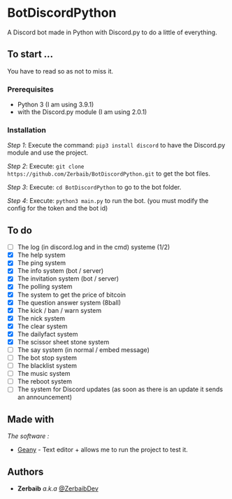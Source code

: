 # BotDiscordPython
A Discord bot made in Python with Discord.py
to do a little of everything.

## To start ...

You have to read so as not to miss it.

### Prerequisites

- Python 3 (I am using 3.9.1)
- with the Discord.py module (I am using 2.0.1)

### Installation

_Step 1_:
Execute the command:
 ```pip3 install discord```
 to have the Discord.py module and use the project.

_Step 2_:
Execute:
 ```git clone https://github.com/Zerbaib/BotDiscordPython.git```
 to get the bot files.


_Step 3_:
Execute:
 ```cd BotDiscordPython```
 to go to the bot folder.

_Step 4_:
Execute:
 ```python3 main.py```
 to run the bot.
 (you must modify the config for the token and the bot id)

## To do
- [ ] The log (in discord.log and in the cmd) systeme (1/2)
- [x] The help system
- [x] The ping system
- [x] The info system (bot / server)
- [x] The invitation system (bot / server)
- [x] The polling system
- [x] The system to get the price of bitcoin
- [x] The question answer system (8ball)
- [x] The kick / ban / warn system
- [x] The nick system
- [x] The clear system
- [x] The dailyfact system
- [x] The scissor sheet stone system
- [ ] The say system (in normal / embed message)
- [ ] The bot stop system
- [ ] The blacklist system
- [ ] The music system
- [ ] The reboot system
- [ ] The system for Discord updates (as soon as there is an update it sends an announcement)

## Made with

_The software :_
* [Geany](http://geany.org) - Text editor + allows me to run the project to test it.

## Authors

* **Zerbaib** _a.k.a_ [@ZerbaibDev](https://github.com/Zerbaib)
